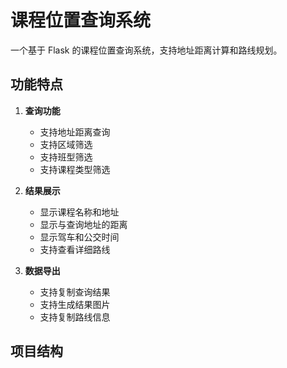 # 课程位置查询系统

一个基于 Flask 的课程位置查询系统，支持地址距离计算和路线规划。

## 功能特点

1. **查询功能**
   - 支持地址距离查询
   - 支持区域筛选
   - 支持班型筛选
   - 支持课程类型筛选

2. **结果展示**
   - 显示课程名称和地址
   - 显示与查询地址的距离
   - 显示驾车和公交时间
   - 支持查看详细路线

3. **数据导出**
   - 支持复制查询结果
   - 支持生成结果图片
   - 支持复制路线信息

## 项目结构 